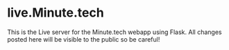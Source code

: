 # live.Minute.tech

This is the Live server for the Minute.tech webapp using Flask. All changes posted here will be visible to the public so be careful!